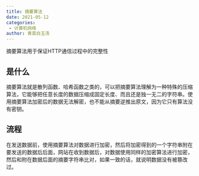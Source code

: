 ```yaml
---
title: 摘要算法
date: 2021-05-12
categories:
 - 计算机网络
author: 青菜白玉汤
---
```

摘要算法用于保证HTTP通信过程中的完整性
<!-- more -->

## 是什么
摘要算法就是散列函数、哈希函数之类的，可以把摘要算法理解为一种特殊的压缩算法，它能够把任意长度的数据压缩成固定长度、而且还是独一无二的字符串。使用摘要算法加密后的数据无法解密，也不能从摘要逆推出原文，因为它只有算法没有密钥。

## 流程
在发送数据前，使用摘要算法对数据进行加密，然后将加密得到的一个字符串附在要发送的数据后后面，网站在收到数据后，对数据使用同样的加密算法进行加密，然后和附在数据后面的摘要字符串比对，如果一致的话，就说明数据没有被篡改过。